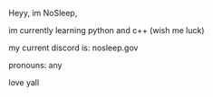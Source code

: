 Heyy, im NoSleep,

im currently learning python and c++ (wish me luck)

my current discord is: nosleep.gov

pronouns: any

love yall
